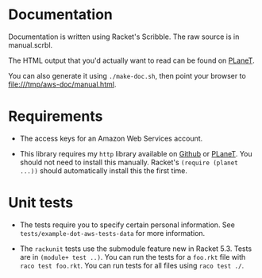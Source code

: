 Documentation
=============

Documentation is written using Racket's Scribble. The raw source is in
manual.scrbl.

The HTML output that you'd actually want to read can be found on
[PLaneT](http://planet.plt-scheme.org/display.ss?package=aws.plt&owner=gh).

You can also generate it using `./make-doc.sh`, then point your browser to
[file:///tmp/aws-doc/manual.html](file:///tmp/aws-doc/manual.html).


Requirements
============

* The access keys for an Amazon Web Services account.

* This library requires my `http` library available on
  [Github](https://github.com/greghendershott/http) or
  [PLaneT](http://planet.plt-scheme.org/display.ss?package=http.plt&owner=gh). You
  should not need to install this manually. Racket's `(require (planet ...))`
  should automatically install this the first time.

Unit tests
==========

* The tests require you to specify certain personal information. See
  `tests/example-dot-aws-tests-data` for more information.

* The `rackunit` tests use the submodule feature new in Racket 5.3. Tests are
  in `(module+ test ..)`. You can run the tests for a `foo.rkt` file with
  `raco test foo.rkt`. You can run tests for all files using `raco test ./`.
